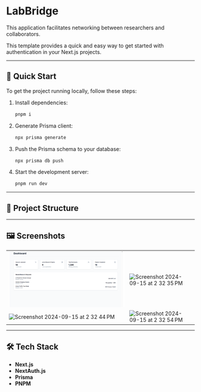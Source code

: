 
# LabBridge

This application facilitates networking between researchers and collaborators.

This template provides a quick and easy way to get started with authentication in your Next.js projects.

---

## 🚀 Quick Start

To get the project running locally, follow these steps:

1. Install dependencies:
   ```bash
   pnpm i
   ```

2. Generate Prisma client:
   ```bash
   npx prisma generate
   ```

3. Push the Prisma schema to your database:
   ```bash
   npx prisma db push
   ```

4. Start the development server:
   ```bash
   pnpm run dev
   ```

---

## 📁 Project Structure

---

## 🖼️ Screenshots

<table>
  <tr>
    <td><img width="600" alt="Screenshot 2024-09-15 at 2 32 19 PM" src="https://github.com/tsartrooper/LabBridge/blob/eb2845bfed3773d273c6d000c538ea8373674719/Screenshot%202025-08-23%20144655.png"></td>
    <td><img width="600" alt="Screenshot 2024-09-15 at 2 32 35 PM" src="https://github.com/user-attachments/assets/b830cb18-1070-4ce2-bb09-1f2727c84f38"></td>
  </tr>
  <tr>
    <td><img width="600" alt="Screenshot 2024-09-15 at 2 32 44 PM" src="https://github.com/user-attachments/assets/41b98e70-79d0-4e85-b96e-acf3fbf7b2e5"></td>
    <td><img width="600" alt="Screenshot 2024-09-15 at 2 32 54 PM" src="https://github.com/user-attachments/assets/3b29ecf5-7aa7-47f4-a0fa-45e140b04581"></td>
  </tr>
</table>




---

## 🛠️ Tech Stack

- **Next.js**
- **NextAuth.js**
- **Prisma**
- **PNPM**
